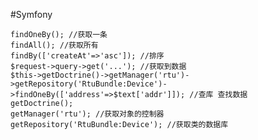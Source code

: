 #Symfony

	findOneBy(); //获取一条
	findAll(); //获取所有
	findBy(['createAt'=>'asc']); //排序
	$request->query->get('...'); //获取到数据
	$this->getDoctrine()->getManager('rtu')->getRepository('RtuBundle:Device')->findOneBy(['address'=>$text['addr']]); //查库 查找数据
	getDoctrine();
	getManager('rtu'); //获取对象的控制器
	getRepository('RtuBundle:Device'); //获取类的数据库
